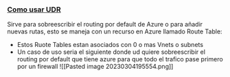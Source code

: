 ### [Como usar UDR](https://youtu.be/BUH9kVTrM-8?list=PLGjZwEtPN7j-Q59JYso3L4_yoCjj2syrM&t=128)
Sirve para sobreescribir el routing por default de Azure o para añadir nuevas rutas, esto se maneja con un recurso en Azure llamado Route Table:
- Estos Ruote Tables estan asociados con 0 o mas Vnets o subnets
- Un caso de uso seria el siguiente donde ud quiere sobreescribir el routing por default que tiene azure para que todo el trafico pase primero por un firewall
![[Pasted image 20230304195554.png]]